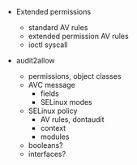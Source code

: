 * Extended permissions
    * standard AV rules
    * extended permission AV rules
    * ioctl syscall

* audit2allow
    * permissions, object classes
    * AVC message
        * fields
        * SELinux modes
    * SELinux policy
        * AV rules, dontaudit
        * context
        * modules
    * booleans?
    * interfaces?
